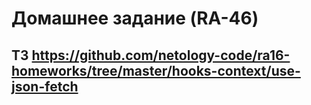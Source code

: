 # Домашнее задание (RA-46)

## ТЗ https://github.com/netology-code/ra16-homeworks/tree/master/hooks-context/use-json-fetch
